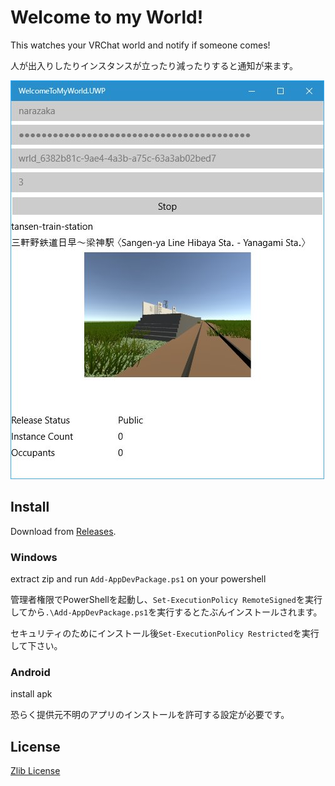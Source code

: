 # Welcome to my World!

This watches your VRChat world and notify if someone comes!

人が出入りしたりインスタンスが立ったり減ったりすると通知が来ます。

![preview](scrn.jpg)

## Install

Download from [Releases](https://github.com/Narazaka/WelcomeToMyWorld/releases).

### Windows

extract zip and run `Add-AppDevPackage.ps1` on your powershell

管理者権限でPowerShellを起動し、`Set-ExecutionPolicy RemoteSigned`を実行してから`.\Add-AppDevPackage.ps1`を実行するとたぶんインストールされます。

セキュリティのためにインストール後`Set-ExecutionPolicy Restricted`を実行して下さい。

### Android

install apk

恐らく提供元不明のアプリのインストールを許可する設定が必要です。

## License

[Zlib License](https://narazaka.net/license/Zlib?2018)
